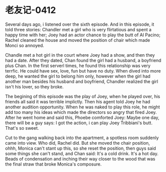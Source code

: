 # 老友记-0412


Several days ago, i listened over the sixth episode. And in this episode, it told three stories: Chandler met a girl who is very flirtatious and spent a happy time with her; Joey had an actor chance to play the butt of AI Pacino; Rachel cleaned the house and moved the position of chair which made Monci so annoyed.

Chandle met a hot girl in the court where Joey had a show, and then they had a date. After they dated, Chan found the girl had a husband, a boyfriend plus Chan. In the first serverl times, he found this relationship was very terrfic. He could have sex, love, fun but have no duty. When dived into more deep, he wanted the girl to belong him only, however when the girl had another man besides his husband and boyfriend, Chandler realized the girl isn't his lover, so they broke.

The begining of this episode was the play of Joey, when he played over, his friends all said it was terrible implictly. Then his agent told Joey he had another audition opportunity. When he was naked to play this role, he might add too many his ideas which made the directors so angry that fired Joey. After he went home and said this, Phoebe comforted Joey: Maybe one day, there will be a guy says: I got the action, i can play Joey Tribbiani's butt. That's so sweet.

Cut to the gang walking back into the apartment, a spotless room suddenly came into view. Who did, Rachel did. But she moved the chair position, ohhh, Monica can't stant up this, so she reset the position, then guys said some things she can't stand, and Chan said: It's a cold drink. It's a hot day. Beads of condensation and inching their way closer to the wood that was the final straw that broke Monica's composure.

